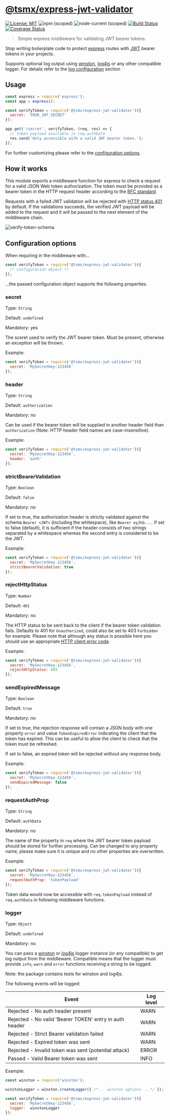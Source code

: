 # [**@tsmx/express-jwt-validator**](https://github.com/tsmx/express-jwt-validator)

[![License: MIT](https://img.shields.io/badge/License-MIT-blue.svg)](https://opensource.org/licenses/MIT)
![npm (scoped)](https://img.shields.io/npm/v/@tsmx/express-jwt-validator)
![node-current (scoped)](https://img.shields.io/node/v/@tsmx/express-jwt-validator)
[![Build Status](https://img.shields.io/github/workflow/status/tsmx/express-jwt-validator/git-ci-build)](https://img.shields.io/github/workflow/status/tsmx/express-jwt-validator/git-ci-build)
[![Coverage Status](https://coveralls.io/repos/github/tsmx/express-jwt-validator/badge.svg?branch=master)](https://coveralls.io/github/tsmx/express-jwt-validator?branch=master)

> Simple express middleware for validating JWT bearer tokens. 

Stop writing boilerplate code to protect [express](https://www.npmjs.com/package/express) routes with [JWT](https://www.npmjs.com/package/jsonwebtoken) bearer tokens in your projects.

Supports optional log output using [winston](https://www.npmjs.com/package/winston), [log4js](https://www.npmjs.com/package/log4js) or any other compatible logger. For details refer to the [log configuration](#logger) section

## Usage

```js
const express = require('express');
const app = express();

const verifyToken = require('@tsmx/express-jwt-validator')({ 
  secret: 'YOUR_JWT_SECRET' 
});

app.get('/secret', verifyToken, (req, res) => {
  // token payload available in req.authData
  res.send('Only accessible with a valid JWT bearer token.');
});
```

For further customizing please refer to the [configuration options](#configuration-options).

## How it works

This module exports a middleware function for express to check a request for a valid JSON Web token authorization. The token must be provided as a bearer token in the HTTP request header according to the [RFC standard](https://datatracker.ietf.org/doc/html/rfc6750#section-2.1).

Requests with a failed JWT validation will be rejected with [HTTP status 401](https://developer.mozilla.org/en-US/docs/Web/HTTP/Status/401) by default. If the validations succeeds, the verified JWT payload will be added to the request and it will be passed to the next element of the middleware chain.

![verify-token-schema](https://tsmx.net/wp-content/uploads/2022/04/verify-token-schema.png)

## Configuration options

When requiring in the middleware with...

```js
const verifyToken = require('@tsmx/express-jwt-validator')({ 
  /* configuration object */ 
});
```

...the passed configuration object supports the following properties.

### secret

Type: `String`

Default: `undefined`

Mandatory: yes

The sceret used to verify the JWT bearer token. Must be present, otherwise an exception will be thrown.

Example:

```js
const verifyToken = require('@tsmx/express-jwt-validator')({ 
  secret: 'MySecretKey-123456' 
});
```

### header

Type: `String`

Default: `authorization`

Mandatory: no

Can be used if the bearer token will be supplied in another header field than `authorization` (Note: HTTP header field names are case-insensitive).

Example: 

```js
const verifyToken = require('@tsmx/express-jwt-validator')({ 
  secret: 'MySecretKey-123456', 
  header: 'auth' 
});
```

### strictBearerValidation

Type: `Boolean`

Default: `false`

Mandatory: no

If set to true, the authorization header is strictly validated against the schema `Bearer <JWT>` (including the whitespace), like `Bearer eyJhb...`. If set to false (default), it is sufficient if the header consists of two strings separated by a whitespace whereas the second entry is considered to be the JWT.

Example: 

```js
const verifyToken = require('@tsmx/express-jwt-validator')({ 
  secret: 'MySecretKey-123456', 
  strictBearerValidation: true
});
```

### rejectHttpStatus

Type: `Number`

Default: `401`

Mandatory: no

The HTTP status to be sent back to the client if the bearer token validation fails. Defaults to 401 for `Unauthorized`, could also be set to 403 `Forbidden` for example. Please note that although any status is possible here you should use an appropriate [HTTP client error code](https://developer.mozilla.org/en-US/docs/Web/HTTP/Status#client_error_responses).

Example: 

```js
const verifyToken = require('@tsmx/express-jwt-validator')({ 
  secret: 'MySecretKey-123456',
  rejectHttpStatus: 403 
});
```

### sendExpiredMessage

Type: `Boolean`

Default: `true`

Mandatory: no

If set to true, the rejection response will contain a JSON body with one property `error` and value `TokenExpiredError` indicating the client that the token has expired. This can be useful to allow the client to check that the token must be refreshed.

If set to false, an expired token will be rejected without any response body.

Example: 

```js
const verifyToken = require('@tsmx/express-jwt-validator')({ 
  secret: 'MySecretKey-123456', 
  sendExpiredMessage: false 
});
```

### requestAuthProp

Type: `String`

Default: `authData`

Mandatory: no

The name of the property in `req` where the JWT bearer token payload should be stored for further processing. Can be changed to any property name, please make sure it is unique and no other properties are overwritten.

Example: 

```js
const verifyToken = require('@tsmx/express-jwt-validator')({ 
  secret: 'MySecretKey-123456', 
  requestAuthProp: 'tokenPayload' 
});
```

Token data would now be accessible with `req.tokenPayload` instead of `req.authData` in following middleware functions. 

### logger

Type: `Object`

Default: `undefined`

Mandatory: no

You can pass a [winston](https://www.npmjs.com/package/winston) or [log4js](https://www.npmjs.com/package/log4js) logger instance (or any compatible) to get log output from the middleware. Compatible means that the logger must provide `info`, `warn` and `error` functions receiving a string to be logged.

Note: the package contains tests for winston and log4js.

The following events will be logged:

| Event | Log level |
|-------|-----------|
| Rejected - No auth header present | WARN |
| Rejected - No valid 'Bearer TOKEN' entry in auth header | WARN |
| Rejected - Strict Bearer validation failed | WARN |
| Rejected - Expired token was sent | WARN |
| Rejected - Invalid token was sent (potential attack) | ERROR |
| Passed - Valid Bearer token was sent | INFO | 

Example:

```js
const winston = require('winston');

winstonLogger = winston.createLogger({ /*... winston options ...*/ });

const verifyToken = require('@tsmx/express-jwt-validator')({ 
  secret: 'MySecretKey-123456', 
  logger:  winstonLogger
});
```